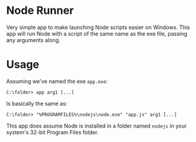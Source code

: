 Node Runner
===========

Very simple app to make launching Node scripts easier on Windows.  This app will run Node with a script of the same name as the exe file, passing any arguments along.

Usage
=====

Assuming we've named the exe `app.exe`:

    C:\folder> app arg1 [...]

Is basically the same as:

    C:\folder> "%PROGRAMFILES%\nodejs\node.exe" "app.js" arg1 [...]

This app does assume Node is installed in a folder named `nodejs` in your system's 32-bit Program Files folder.